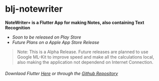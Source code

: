 # blj-notewriter

**NoteWriter+ is a Flutter App for making Notes, also containing Text Recognition**



- *Soon to be released on Play Store*
- *Future Plans on a Apple App Store Release*

> Note: This is a Alpha Release. Future releases are planned to use Google ML-Kit to improve speed and make all the calculations local, also making the application not dependend on Internet Connection.

###### Downlaod Flutter [Here](https://flutter.dev) or through the [Github Repository](https://github.com/flutter/flutter)
